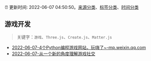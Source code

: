 :alarm_clock: 更新时间: 2022-06-07 04:50:50。[来源分类](../README.md)、[标签分类](../TAGS.md)、[时间分类](../TIMELINE.md)

## 游戏开发


> 关键字：`游戏`、`Three.js`、`Create.js`、`Matter.js`



- [2022-06-07-4个Python编程游戏网站，玩嗨了~-mp.weixin.qq.com](https://blogread.cn/news/go.php?idItem=15120&url=http%3A%2F%2Fmp.weixin.qq.com%2Fs%3F__biz%3DMzUyMzM2ODUwMA%3D%3D%26amp%3Bmid%3D2247494149%26amp%3Bidx%3D1%26amp%3Bsn%3D7525aafe254b1a8017fee638cc5f3340%26amp%3Bchksm%3Dfa3f0b5ecd4882481060c4ccceff14d66ac9348089028ca145d07a17dbd153e46155fb2e0138%26amp%3Bscene%3D27%23wechat_redirect%26comefrom%3Dhttps%253A%252F%252Fblogread.cn%252Fnews%252F) 
- [2022-06-07-从一个新的角度理解游戏社交](https://toutiao.io/k/n3xcb40) 